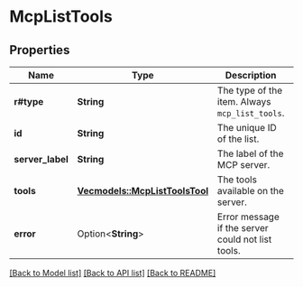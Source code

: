 # McpListTools

## Properties

Name | Type | Description | Notes
------------ | ------------- | ------------- | -------------
**r#type** | **String** | The type of the item. Always `mcp_list_tools`.  | 
**id** | **String** | The unique ID of the list.  | 
**server_label** | **String** | The label of the MCP server.  | 
**tools** | [**Vec<models::McpListToolsTool>**](MCPListToolsTool.md) | The tools available on the server.  | 
**error** | Option<**String**> | Error message if the server could not list tools.  | [optional]

[[Back to Model list]](../README.md#documentation-for-models) [[Back to API list]](../README.md#documentation-for-api-endpoints) [[Back to README]](../README.md)


